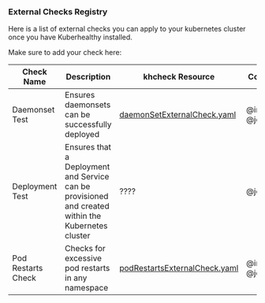 ### External Checks Registry

Here is a list of external checks you can apply to your kubernetes cluster once you have Kuberhealthy installed. 

Make sure to add your check here:

| Check Name | Description | khcheck Resource | Contributor |
| --- | --- | --- | --- |
| Daemonset Test | Ensures daemonsets can be successfully deployed | [daemonSetExternalCheck.yaml](../cmd/daemonSetExternalCheck/daemonSetExternalCheck.yaml) | @integrii @joshulyne |
| Deployment Test | Ensures that a Deployment and Service can be provisioned and created within the Kubernetes cluster | ???? | @jonnydawg |
| Pod Restarts Check | Checks for excessive pod restarts in any namespace | [podRestartsExternalCheck.yaml](../cmd/podRestartsExternalCheck/podRestartsExternalCheck.yaml) | @integrii @joshulyne |
